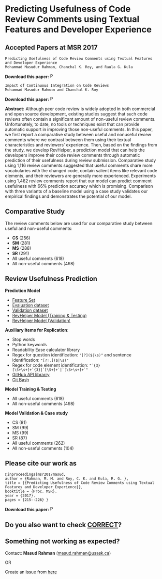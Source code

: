 # Predicting Usefulness of Code Review Comments using Textual Features and Developer Experience

Accepted Papers at MSR 2017
-------------------------------------------
```
Predicting Usefulness of Code Review Comments using Textual Features and Developer Experience
Mohammad Masudur Rahman, Chanchal K. Roy, and Raula G. Kula
```
**Download this paper:**  [<img src="http://homepage.usask.ca/~masud.rahman/img/pdf.png"
     alt="PDF" heigh="16px" width="16px" />](http://homepage.usask.ca/~masud.rahman/papers/masud-MSR2017a.pdf)

```
Impact of Continuous Integration on Code Reviews
Mohammad Masudur Rahman and Chanchal K. Roy
```
**Download this paper:**  [<img src="http://homepage.usask.ca/~masud.rahman/img/pdf.png"
     alt="PDF" heigh="16px" width="16px" />](http://homepage.usask.ca/~masud.rahman/papers/masud-MSR2017b.pdf)


**Abstract:**  Although peer code review is widely adopted in both commercial and open source development, existing studies suggest that such code reviews often contain a significant amount of non-useful review comments. Unfortunately, to date, no tools or techniques exist that can provide automatic support in improving those non-useful comments. In this paper, we first report a comparative study between useful and nonuseful review comments where we contrast between them using their textual characteristics and reviewers’ experience. Then, based on the findings from the study, we develop RevHelper, a prediction model that can help the developers improve their code review comments through automatic prediction of their usefulness during review submission. Comparative study using 1,116 review comments suggested that useful comments share more vocabularies with the changed code, contain salient items like relevant code elements, and their reviewers are generally more experienced. Experiments using 1,482 review comments report that our model can predict comment usefulness with 66% prediction accuracy which is promising. Comparison with three variants of a baseline model using a case study validates our empirical findings and demonstrates the potential of our model.

Comparative Study
-----------------------------------
The review comments below are used for our comparative study between useful and non-useful comments:
-   **CS** (256)
-   **SM** (281)
-   **MS** (288)
-   **SR** (291)
-   All useful comments (618)
-   All non-useful comments (498)

Review Usefulness Prediction
-----------------------------------  
**Prediction Model**
-   [Feature Set](https://drive.google.com/open?id=0B9GerXe2gpyFYldQZW1YcW13SUk)
-   [Evaluation dataset](https://drive.google.com/open?id=0B9GerXe2gpyFZ1g1b1dfQ0szT00)
-   [Validation dataset](https://drive.google.com/open?id=0B9GerXe2gpyFWVpYSVRYazRZNmc)
-   [RevHelper Model (Training & Testing)](https://drive.google.com/open?id=0B9GerXe2gpyFejdUeE1zUG80RTg)
-   [RevHelper Model (Validation)](https://drive.google.com/open?id=0B9GerXe2gpyFeURVN04wZ1h2dGc)

**Auxiliary Items for Replication:**
-   Stop words
-   Python keywords
-   Readability Ease calculator library
-   Regex for question identification:  `"[?]($|\s)"`  and sentence identification:  `"[?!.]($|\s)"`
-   Regex for code element identification:  ``"`{3}[\S+\s+]+`{3}|`[\S+]+`|`[\S+\s+]+`"``
-   [GitHub API librarry](http://github-api.kohsuke.org/)
-   [Git Bash](https://git-scm.com/)


**Model Training & Testing**
-   All useful comments (618)
-   All non-useful comments (498)
  
**Model Validation & Case study**
-   CS (81)
-   SM (99)
-   MS (99)
-   SR (87)
-   All useful comments (262)
-   All non-useful comments (104)

## Please cite our work as
```
@inproceedings{msr2017masud, 
author = {Rahman, M. M. and Roy, C. K. and Kula, R. G. }, 
title = {{Predicting Usefulness of Code Review Comments using Textual Features and Developer Experience}}, 
booktitle = {Proc. MSR}, 
year = {2017}, 
pages = {215--226} }
```
**Download this paper:**  [<img src="http://homepage.usask.ca/~masud.rahman/img/pdf.png"
     alt="PDF" heigh="16px" width="16px" />](http://homepage.usask.ca/~masud.rahman/papers/masud-MSR2017a.pdf)


Do you also want to check [CORRECT](https://github.com/masud-technope/CORRECT-Replication-Package-ICSE2016)?
--------------

## Something not working as expected?

Contact:  **Masud Rahman**  ([masud.rahman@usask.ca](mailto:masud.rahman@usask.ca))

OR

Create an issue from  [here](https://github.com/masud-technope/RevHelper-Replication-Package-MSR2017/issues/new)

